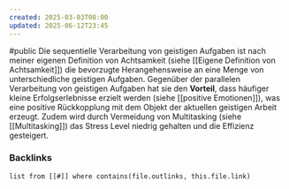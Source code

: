 ```yaml
---
created: 2025-03-03T08:00
updated: 2025-06-12T23:45
---
```

#public 
Die sequentielle Verarbeitung von geistigen Aufgaben ist nach meiner eigenen Definition von Achtsamkeit (siehe [[Eigene Definition von Achtsamkeit]]) die bevorzugte Herangehensweise an eine Menge von unterschiedliche geistigen Aufgaben. 
Gegenüber der parallelen Verarbeitung von geistigen Aufgaben hat sie den **Vorteil**, dass häufiger kleine Erfolgserlebnisse erzielt werden (siehe [[positive Emotionen]]), was eine positive Rückkopplung mit dem Objekt der aktuellen geistigen Arbeit erzeugt. 
Zudem wird durch Vermeidung von Multitasking (siehe [[Multitasking]]) das Stress Level niedrig gehalten und die Effizienz gesteigert. 

### Backlinks
```dataview 
list from [[#]] where contains(file.outlinks, this.file.link)
```


